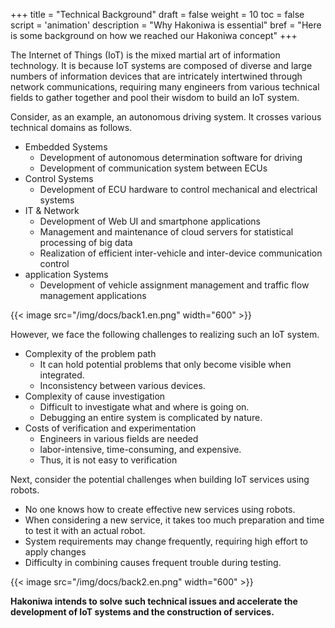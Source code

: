 +++
title = "Technical Background"
draft = false
weight = 10
toc = false
script = 'animation'
description = "Why Hakoniwa is essential"
bref = "Here is some background on how we reached our Hakoniwa concept"
+++

The Internet of Things (IoT) is the mixed martial art of information technology.
It is because IoT systems are composed of diverse and large numbers of information devices that are intricately intertwined through network communications, requiring many engineers from various technical fields to gather together and pool their wisdom to build an IoT system.

Consider, as an example, an autonomous driving system. 
It crosses various technical domains as follows.
- Embedded Systems
  - Development of autonomous determination software for driving
  - Development of communication system between ECUs
- Control Systems
  - Development of ECU hardware to control mechanical and electrical systems
- IT & Network
  - Development of Web UI and smartphone applications
  - Management and maintenance of cloud servers for statistical processing of big data
  - Realization of efficient inter-vehicle and inter-device communication control
- application Systems
  - Development of vehicle assignment management and traffic flow management applications

{{< image src="/img/docs/back1.en.png" width="600" >}}

However, we face the following challenges to realizing such an IoT system.
- Complexity of the problem path
  - It can hold potential problems that only become visible when integrated.
  - Inconsistency between various devices.
- Complexity of cause investigation 
  - Difficult to investigate what and where is going on.
  - Debugging an entire system is complicated by nature.
- Costs of verification and experimentation
  - Engineers in various fields are needed
  - labor-intensive, time-consuming, and expensive.
  - Thus, it is not easy to verification

Next, consider the potential challenges when building IoT services using robots.
- No one knows how to create effective new services using robots.
- When considering a new service, it takes too much preparation and time to test it with an actual robot.
- System requirements may change frequently, requiring high effort to apply changes
- Difficulty in combining causes frequent trouble during testing.

{{< image src="/img/docs/back2.en.png" width="600" >}}

**Hakoniwa intends to solve such technical issues and accelerate the development of IoT systems and the construction of services.**